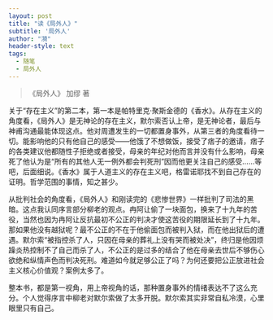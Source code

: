 ```yaml
---
layout: post
title: "读《局外人》"
subtitle: '局外人'
author: "漪"
header-style: text
tags:
  - 随笔
  - 局外人
---
```


> 《局外人》 加缪 著

关于“存在主义”的第二本，第一本是帕特里克·聚斯金德的《香水》。从存在主义的角度看，《局外人》是无神论的存在主义，默尔索否认上帝，是无神论者，最后与神甫沟通最能体现这点。他对周遭发生的一切都置身事外，从第三者的角度看待一切。能影响他的只有他自己的感受——他饿了不想做饭，接受了痞子的邀请，痞子的各类建议他都随性子拒绝或者接受，母亲的年纪对他而言并没有什么影响，母亲死了他认为是“所有的其他人无一例外都会判死刑”因而他更关注自己的感受……等吧，后面细说。《香水》属于人道主义的存在主义吧，格雷诺耶找不到自己存在的证明。哲学范围的事情，知之甚少。

从批判社会的角度看，《局外人》和刚读完的《悲惨世界》一样批判了司法的黑暗。这点我认同序言部分柳老的观点。冉阿让偷了一块面包，换来了十九年的苦役，当然也因为冉阿让反抗最初不公正的判决才使这苦役的期限延长到了十九年。那如果他没有越狱呢？最不公正的不在于他偷面包而被判入狱，而在他出狱后的遭遇。默尔索“被指控杀了人，只因在母亲的葬礼上没有哭而被处决”，终归是他因烦躁炎热控制不了自己而杀了人，不公正的是过多的结合了他在母亲去世后不够伤心欲绝和纵情声色而判决死刑。难道如今就足够公正了吗？为何还要把公正放进社会主义核心价值观？案例太多了。

整本书，都是第一视角，用上帝视角的话，那种置身事外的情绪表达不了这么充分。个人觉得序言中柳老对默尔索做了太多开脱。默尔索其实非常自私冷漠，心里眼里只有自己。
